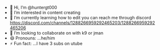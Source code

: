 - 👋 Hi, I’m @huntergt000
- 👀 I’m interested in content creating
- 🌱 I’m currently learning how to edit
you can reach me through discord https://discord.com/channels/1288266959292465203/1288266959292465206
- 💞️ I’m looking to collaborate on with k9 or jman
- 😄 Pronouns: ...he/him
- ⚡ Fun fact: ...I have 3 subs on utube

<!---
huntergt000/huntergt000 is a ✨ special ✨ repository because its `README.md` (this file) appears on your GitHub profile.
You can click the Preview link to take a look at your changes.
--->
